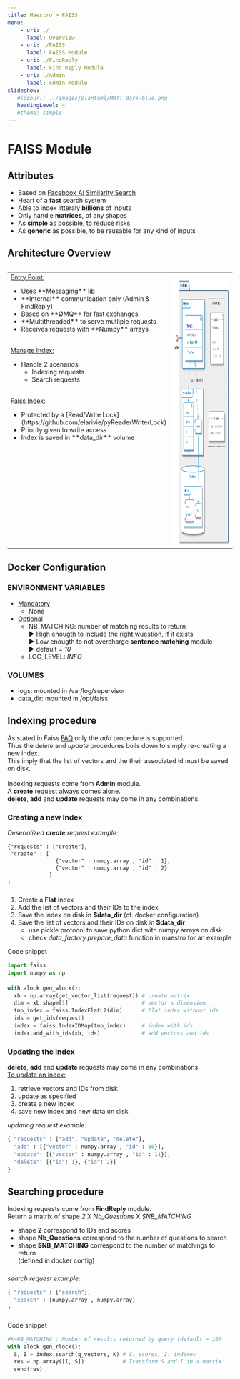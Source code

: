 ```yaml
---
title: Maestro > FAISS
menu:
    - uri: ./
      label: Overview
    - uri: ./FAISS
      label: FAISS Module
    - uri: ./FindReply
      label: Find Reply Module
    - uri: ./Admin
      label: Admin Module
slideshow:
   #logoUrl: ../images/plantuml/MMTT_dark-blue.png
   headingLevel: 4
   #theme: simple
---
```

# FAISS Module

## Attributes
* Based on [Facebook AI Similarity Search](https://ai.facebook.com/tools/faiss/)
* Heart of a **fast** search system</li>
* Able to index litteraly **billions** of inputs</li>
* Only handle **matrices**, of any shapes</li>
* As **simple** as possible, to reduce risks.</li>
* As **generic** as possible, to be reusable for any kind of inputs</li>



## Architecture Overview
##  
<TABLE>
  <TR>
    <TD style="vertical-align: top">
      <u>Entry Point:</u>  
      <ul>
        <li>Uses **Messaging** lib</li>
        <li>**Internal** communication only (Admin & FindReply)</li>
        <li>Based on **ØMQ** for fast exchanges</li>
        <li>**Multithreaded** to serve mutliple requests</li>
        <li>Receives requests with **Numpy** arrays</li>
      </ul>
      </br>
      <u>Manage Index:</u>  
      <ul>
        <li>Handle 2 scenarios:
          <ul>
            <li>Indexing requests</li>
            <li>Search requests</li>
          </ul>
        </li>
      </ul>
      </br>
      <u>Faiss Index:</u>  
      <ul>
        <li>Protected by a [Read/Write Lock](https://github.com/elarivie/pyReaderWriterLock)</li>
        <li>Priority given to write access</li>
        <li>Index is saved in **data_dir** volume</li>
      </ul>
    </TD>
    <TD style="width:55%"><img src="../images/plantuml/FAISS/faiss/FAISS_Full.svg" width="100%" height="610"></TD>
  </TR>
</TABLE>

## Docker Configuration
  
### ENVIRONMENT VARIABLES
* <u>Mandatory</u>
  * None
* <u>Optional</u>
  * NB_MATCHING: number of matching results to return  
      ► High enougth to include the right wuestion, if it exists  
      ► Low enougth to not overcharge **sentence matching** module  
      ► default = _10_  
  * LOG_LEVEL: _INFO_  

### VOLUMES
* logs: mounted in /var/log/supervisor
* data_dir: mounted in /opt/faiss


## Indexing procedure
As stated in Faiss [FAQ](https://github.com/facebookresearch/faiss/wiki/FAQ) only the *add* procedure is supported.  
Thus the *delete* and *update* procedures boils down to simply re-creating a new index.  
This imply that the list of vectors and the their associated id must be saved on disk.  
</br>
Indexing requests come from **Admin** module.  
A **create** request always comes alone.  
**delete**, **add** and **update** requests may come in any combinations.  

### Creating a new Index

_Deserialized **create** request example:_  
```
{"requests" : ["create"],
 "create" : [
               {"vector" : numpy.array , "id" : 1},
		       {"vector" : numpy.array , "id" : 2}
             ]
} 
```

###  

1. Create a **Flat** index
2. Add the list of vectors and their IDs to the index
3. Save the index on disk in **$data_dir** (cf. docker configuration)
4. Save the list of vectors and their IDs on disk in **$data_dir**
   - use pickle protocol to save python dict with numpy arrays on disk
   - check *data_factory.prepare_data* function in maestro for an example  

Code snippet
```python
import faiss
import numpy as np

with alock.gen_wlock():
  xb = np.array(get_vector_list(request)) # create matrix
  dim = xb.shape[1]                       # vector's dimension
  tmp_index = faiss.IndexFlatL2(dim)      # Flat index without ids
  ids = get_ids(request)
  index = faiss.IndexIDMap(tmp_index)     # index with ids
  index.add_with_ids(xb, ids)             # add vectors and ids
```

### Updating the Index
**delete**, **add** and **update** requests may come in any combinations.  
<u>To update an index:</u>

1. retrieve vectors and IDs from disk
2. update as specified
3. create a new index
4. save new index and new data on disk


_updating request example:_  
```python
{ "requests" : ["add", "update", "delete"],
  "add" : [{"vector" : numpy.array , "id" : 10}],
  "update": [{"vector" : numpy.array , "id" : 11}],
  "delete": [{"id": 1}, {"id": 2}]
} 
```

## Searching procedure

Indexing requests come from **FindReply** module.  
Return a matrix of shape *2* X *Nb_Questions* X *$NB_MATCHING*   
* shape **2** correspond to IDs and scores
* shape **Nb_Questions**  correspond to the number of questions to search
* shape **$NB_MATCHING** correspond to the number of matchings to return  
  (defined in docker config)

###  

_search request example:_  

```python
{ "requests" : ["search"],
  "search" : [numpy.array , numpy.array]
} 
```

###  
Code snippet
```python
#K=NB_MATCHING : Number of results returned by query (default = 10)
with alock.gen_rlock():
  S, I = index.search(q_vectors, K) # S: scores, I: indexes
  res = np.array([I, S])            # Transform S and I in a matrix
  send(res)
```